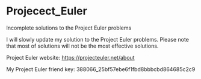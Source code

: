 # Projecect_Euler
Incomplete solutions to the Project Euler problems

I will slowly update my solution to the Project Euler problems. Please note that most of solutions will not be the
most effective solutions. 

Project Euler website: https://projecteuler.net/about

My Project Euler friend key: 388066_25bf57ebe6f1fbd8bbbcbd864685c2c9
